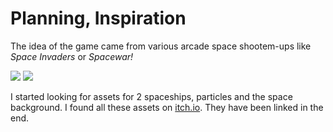 # Planning, Inspiration

The idea of the game came from various arcade space shootem-ups like _Space Invaders_ or _Spacewar!_ 

<img src="https://images.theconversation.com/files/221251/original/file-20180531-69508-1oenzpj.png?ixlib=rb-1.1.0&q=45&auto=format&w=1000&fit=clip">
<img src="https://mobidictum.biz/wp-content/uploads/2021/11/spacewar-dogusu.gif">

I started looking for assets for 2 spaceships, particles and the space background. I found all these assets on <a href="itch.io">itch.io</a>. They have been
linked in the end.
